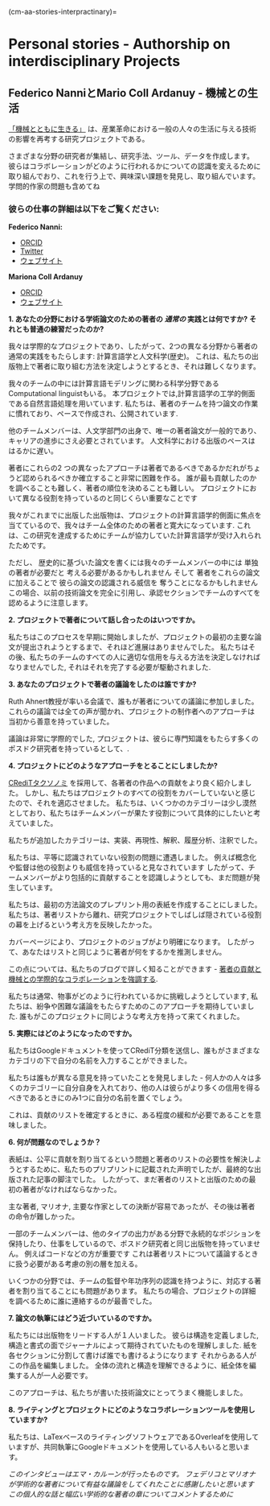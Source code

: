 (cm-aa-stories-interpractinary)=
# Personal stories - Authorship on interdisciplinary Projects

## Federico NanniとMario Coll Ardanuy - 機械との生活

[「機械とともに生きる」](https://livingwithmachines.ac.uk/) は、産業革命における一般の人々の生活に与える技術の影響を再考する研究プロジェクトである。

さまざまな分野の研究者が集結し、研究手法、ツール、データを作成します。 彼らはコラボレーションがどのように行われるかについての認識を変えるために取り組んでおり、これを行う上で、興味深い課題を発見し、取り組んでいます。 学問的作家の問題も含めてね

### 彼らの仕事の詳細は以下をご覧ください:

**Federico Nanni:**
* [ORCID](https://orcid.org/0000-0003-2484-4331)
* [Twitter](https://twitter.com/f_nanni)
* [ウェブサイト](https://github.com/fedenanni)

**Mariona Coll Ardanuy**
* [ORCID](http://orcid.org/0000-0001-8455-7196)
* [ウェブサイト](https://github.com/mcollardanuy)

**1. あなたの分野における学術論文のための著者の *通常の* 実践とは何ですか? それとも普通の練習だったのか?**

我々は学際的なプロジェクトであり、したがって、2つの異なる分野から著者の通常の実践をもたらします: 計算言語学と人文科学(歴史)。 これは、私たちの出版物上で著者に取り組む方法を決定しようとするとき、それは難しくなります。

我々のチームの中には計算言語モデリングに関わる科学分野であるComputational linguistもいる。 本プロジェクトでは,計算言語学の工学的側面である自然言語処理を用いています. 私たちは、著者のチームを持つ論文の作業に慣れており、ペースで作成され、公開されています.

他のチームメンバーは、人文学部門の出身で、唯一の著者論文が一般的であり、キャリアの進歩にさえ必要とされています。 人文科学における出版のペースははるかに遅い。

著者にこれらの2 つの異なったアプローチは著者であるべきであるかだれがちょうど認められるべきか確立すること非常に困難を作る。 誰が最も貢献したのかを調べることも難しく、著者の順位を決めることも難しい。 プロジェクトにおいて異なる役割を持っているのと同じくらい重要なことです

我々がこれまでに出版した出版物は、プロジェクトの計算言語学的側面に焦点を当てているので、我々はチーム全体のための著者と寛大になっています. これは、この研究を達成するためにチームが協力していた計算言語学が受け入れられたためです。

ただし、 歴史的に基づいた論文を書くには我々のチームメンバーの中には 単独の著者が必要だと 考える必要があるかもしれません そして 著者をこれらの論文に加えることで 彼らの論文の認識される威信を 奪うことになるかもしれません この場合、以前の技術論文を完全に引用し、承認セクションでチームのすべてを認めるように注意します。


**2. プロジェクトで著者について話し合ったのはいつですか。**

私たちはこのプロセスを早期に開始しましたが、プロジェクトの最初の主要な論文が提出されようとするまで、それほど進展はありませんでした。 私たちはその後、私たちのチームのすべての人に適切な信用を与える方法を決定しなければなりませんでした, それはそれを完了する必要が駆動されました.

**3. あなたのプロジェクトで著者の議論をしたのは誰ですか?**

Ruth Ahnert教授が率いる会議で、誰もが著者についての議論に参加しました。 これらの議論では全ての声が聞かれ、プロジェクトの制作者へのアプローチは当初から善意を持っていました。

議論は非常に学際的でした, プロジェクトは、彼らに専門知識をもたらす多くのポスドク研究者を持っているとして、.

**4. プロジェクトにどのようなアプローチをとることにしましたか?**

[CRediTタクソノミ](https://casrai.org/credit/) を採用して、各著者の作品への貢献をより良く紹介しました。 しかし、私たちはプロジェクトのすべての役割をカバーしていないと感じたので、それを適応させました。 私たちは、いくつかのカテゴリーは少し漠然としており、私たちはチームメンバーが果たす役割について具体的にしたいと考えていました。

私たちが追加したカテゴリーは、実装、再現性、解釈、履歴分析、注釈でした。

私たちは、平等に認識されていない役割の問題に遭遇しました。 例えば概念化や監督は他の役割よりも威信を持っていると見なされています したがって、チームメンバーがより包括的に貢献することを認識しようとしても、まだ問題が発生しています。

私たちは、最初の方法論文のプレプリント用の表紙を作成することにしました。 私たちは、著者リストから離れ、研究プロジェクトでしばしば隠されている役割の幕を上げるという考え方を反映したかった。

カバーページにより、プロジェクトのジョブがより明確になります。 したがって、あなたはリストと同じように著者が何をするかを推測しません。

この点については、私たちのブログで詳しく知ることができます - [著者の貢献と機械との学際的なコラボレーションを強調する](https://livingwithmachines.ac.uk/highlighting-authors-contributions-and-interdisciplinary-collaborations-in-living-with-machines/).

私たちは通常、物事がどのように行われているかに挑戦しようとしています, 私たちは、紛争や困難な議論をもたらすためのこのアプローチを期待していました. 誰もがこのプロジェクトに同じような考え方を持って来てくれました。

**5. 実際にはどのようになったのですか。**

私たちはGoogleドキュメントを使ってCRediT分類を送信し、誰もがさまざまなカテゴリの下で自分の名前を入力することができました。

私たちは誰もが異なる意見を持っていたことを発見しました - 何人かの人々は多くのカテゴリーに自分自身を入れており、他の人は彼らがより多くの信用を得るべきであるときにのみ1つに自分の名前を置くでしょう。

これは、貢献のリストを確定するときに、ある程度の緩和が必要であることを意味しました。

**6. 何が問題なのでしょうか？**

表紙は、公平に貢献を割り当てるという問題と著者のリストの必要性を解決しようとするために、私たちのプリプリントに記載された声明でしたが、最終的な出版された記事の脚注でした。 したがって、まだ著者のリストと出版のための最初の著者がなければならなかった。

主な著者, マリオナ, 主要な作家としての決断が容易であったが、その後は著者の命令が難しかった。

一部のチームメンバーは、他のタイプの出力がある分野で永続的なポジションを保持したり、仕事をしているので、ポスドク研究者と同じ出版物を持っていません。 例えばコードなどの方が重要です これは著者リストについて議論するときに扱う必要がある考慮の別の層を加える。

いくつかの分野では、チームの監督や年功序列の認識を持つように、対応する著者を割り当てることにも問題があります。 私たちの場合、プロジェクトの詳細を調べるために誰に連絡するのが最善でした。

**7. 論文の執筆にはどう近づいているのですか。**

私たちには出版物をリードする人が１人いました。 彼らは構造を定義しました, 構造と書式の面でジャーナルによって期待されていたものを理解しました. 紙を各セクションに分割して書けば誰でも書けるようになります それからある人がこの作品を編集しました。 全体の流れと構造を理解できるように、紙全体を編集する人が一人必要です。

このアプローチは、私たちが書いた技術論文にとってうまく機能しました。

**8. ライティングとプロジェクトにどのようなコラボレーションツールを使用していますか?**

私たちは、LaTexベースのライティングソフトウェアであるOverleafを使用していますが、共同執筆にGoogleドキュメントを使用している人もいると思います。

*このインタビューはエマ・カルーンが行ったものです。 フェデリコとマリオナが学術的な著者について有益な議論をしてくれたことに感謝したいと思います この個人的な話と幅広い学術的な著者の章についてコメントするために*
